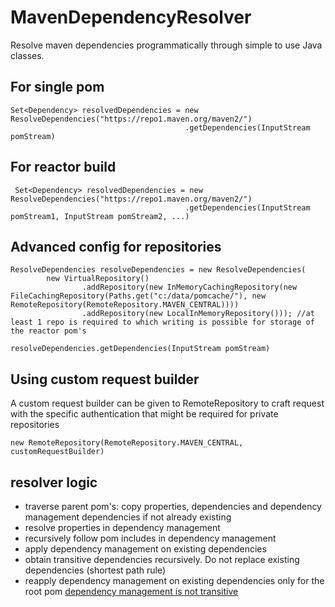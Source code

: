 # MavenDependencyResolver

Resolve maven dependencies programmatically through simple to use Java classes.

## For single pom

    Set<Dependency> resolvedDependencies = new ResolveDependencies("https://repo1.maven.org/maven2/")
                                           .getDependencies(InputStream pomStream)

## For reactor build

   
	 Set<Dependency> resolvedDependencies = new ResolveDependencies("https://repo1.maven.org/maven2/")
                                           .getDependencies(InputStream pomStream1, InputStream pomStream2, ...)
## Advanced config for repositories

	ResolveDependencies resolveDependencies = new ResolveDependencies(
            new VirtualRepository()
                    .addRepository(new InMemoryCachingRepository(new FileCachingRepository(Paths.get("c:/data/pomcache/"), new RemoteRepository(RemoteRepository.MAVEN_CENTRAL))))
                    .addRepository(new LocalInMemoryRepository())); //at least 1 repo is required to which writing is possible for storage of the reactor pom's
                    
    resolveDependencies.getDependencies(InputStream pomStream)
    
## Using custom request builder

A custom request builder can be given to RemoteRepository to craft request with the specific authentication that might be required for private repositories

	new RemoteRepository(RemoteRepository.MAVEN_CENTRAL, customRequestBuilder)


## resolver logic

- traverse parent pom's: copy properties, dependencies and dependency management dependencies if not already existing
- resolve properties in dependency management 
- recursively follow pom includes in dependency management
- apply dependency management on existing dependencies 
- obtain transitive dependencies recursively. Do not replace existing dependencies (shortest path rule) 
- reapply dependency management on existing dependencies only for the root pom [dependency management is not transitive](src/main/resources/dependencymanagementisnottransitive/readme.md)
